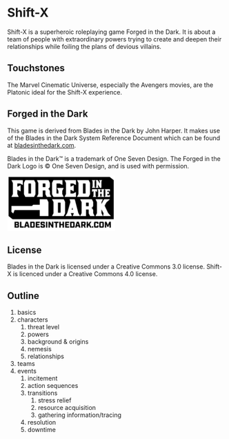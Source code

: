 # Shift-X

Shift-X is a superheroic roleplaying game Forged in the Dark. It is about a team of people with extraordinary powers trying to create and deepen their relationships while foiling the plans of devious villains.  

## Touchstones

The Marvel Cinematic Universe, especially the Avengers movies, are the Platonic ideal for the Shift-X experience. 

## Forged in the Dark

This game is derived from Blades in the Dark by John Harper. It makes use of the Blades in the Dark System Reference Document which can be found at [bladesinthedark.com](http://bladesinthedark.com).

Blades in the Dark™ is a trademark of One Seven Design. The Forged in the Dark Logo is © One Seven Design, and is used with permission.

<img src="assets/forged_in_the_dark_logo_0.png" width=250 height=128></img>

## License

Blades in the Dark is licensed under a Creative Commons 3.0 license. 
Shift-X is licenced under a Creative Commons 4.0 license.

## Outline

1. basics
2. characters
   1. threat level
   1. powers
   1. background & origins
   1. nemesis
   1. relationships
1. teams
1. events <!-- what is the structure of an event?  -->
   1. incitement
   1. action sequences <!--how much can we flex what an action sequence is? Can we think of the final scene in Jessica jones as an action sequence? It would be cool if we  could.-->
   1. transitions
      1. stress relief
      1. resource acquisition
      1. gathering information/tracing
   1. resolution <!-- A scene/sequence where the stakes are the highest -->
   1. downtime